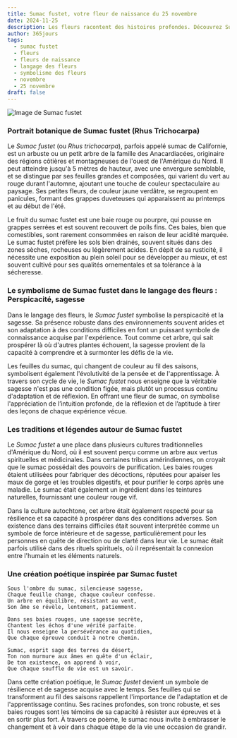 ```yaml
---
title: Sumac fustet, votre fleur de naissance du 25 novembre
date: 2024-11-25
description: Les fleurs racontent des histoires profondes. Découvrez Sumac fustet, votre fleur de naissance du 25 novembre, ses symboles et récits fascinants. Plongez dans sa signification et son langage unique dans l'art floral.
author: 365jours
tags:
  - sumac fustet
  - fleurs
  - fleurs de naissance
  - langage des fleurs
  - symbolisme des fleurs
  - novembre
  - 25 novembre
draft: false
---
```



![Image de Sumac fustet](https://cdn.pixabay.com/photo/2021/10/17/17/03/sumac-leaves-6718977_640.jpg#center)


### Portrait botanique de Sumac fustet (Rhus Trichocarpa)

Le _Sumac fustet_ (ou _Rhus trichocarpa_), parfois appelé sumac de Californie, est un arbuste ou un petit arbre de la famille des Anacardiacées, originaire des régions côtières et montagneuses de l'ouest de l'Amérique du Nord. Il peut atteindre jusqu'à 5 mètres de hauteur, avec une envergure semblable, et se distingue par ses feuilles grandes et composées, qui varient du vert au rouge durant l'automne, ajoutant une touche de couleur spectaculaire au paysage. Ses petites fleurs, de couleur jaune verdâtre, se regroupent en panicules, formant des grappes duveteuses qui apparaissent au printemps et au début de l'été.

Le fruit du sumac fustet est une baie rouge ou pourpre, qui pousse en grappes serrées et est souvent recouvert de poils fins. Ces baies, bien que comestibles, sont rarement consommées en raison de leur acidité marquée. Le sumac fustet préfère les sols bien drainés, souvent situés dans des zones sèches, rocheuses ou légèrement acides. En dépit de sa rusticité, il nécessite une exposition au plein soleil pour se développer au mieux, et est souvent cultivé pour ses qualités ornementales et sa tolérance à la sécheresse.

### Le symbolisme de Sumac fustet dans le langage des fleurs : Perspicacité, sagesse

Dans le langage des fleurs, le _Sumac fustet_ symbolise la perspicacité et la sagesse. Sa présence robuste dans des environnements souvent arides et son adaptation à des conditions difficiles en font un puissant symbole de connaissance acquise par l'expérience. Tout comme cet arbre, qui sait prospérer là où d'autres plantes échouent, la sagesse provient de la capacité à comprendre et à surmonter les défis de la vie.

Les feuilles du sumac, qui changent de couleur au fil des saisons, symbolisent également l'évolutivité de la pensée et de l'apprentissage. À travers son cycle de vie, le _Sumac fustet_ nous enseigne que la véritable sagesse n'est pas une condition figée, mais plutôt un processus continu d'adaptation et de réflexion. En offrant une fleur de sumac, on symbolise l'appréciation de l’intuition profonde, de la réflexion et de l’aptitude à tirer des leçons de chaque expérience vécue.

### Les traditions et légendes autour de Sumac fustet

Le _Sumac fustet_ a une place dans plusieurs cultures traditionnelles d'Amérique du Nord, où il est souvent perçu comme un arbre aux vertus spirituelles et médicinales. Dans certaines tribus amérindiennes, on croyait que le sumac possédait des pouvoirs de purification. Les baies rouges étaient utilisées pour fabriquer des décoctions, réputées pour apaiser les maux de gorge et les troubles digestifs, et pour purifier le corps après une maladie. Le sumac était également un ingrédient dans les teintures naturelles, fournissant une couleur rouge vif.

Dans la culture autochtone, cet arbre était également respecté pour sa résilience et sa capacité à prospérer dans des conditions adverses. Son existence dans des terrains difficiles était souvent interprétée comme un symbole de force intérieure et de sagesse, particulièrement pour les personnes en quête de direction ou de clarté dans leur vie. Le sumac était parfois utilisé dans des rituels spirituels, où il représentait la connexion entre l'humain et les éléments naturels.

### Une création poétique inspirée par Sumac fustet

```
Sous l'ombre du sumac, silencieuse sagesse,
Chaque feuille change, chaque couleur confesse.
Un arbre en équilibre, résistant au vent,
Son âme se révèle, lentement, patiemment.

Dans ses baies rouges, une sagesse secrète,
Chantent les échos d'une vérité parfaite.
Il nous enseigne la persévérance au quotidien,
Que chaque épreuve conduit à notre chemin.

Sumac, esprit sage des terres du désert,
Ton nom murmure aux âmes en quête d'un éclair,
De ton existence, on apprend à voir,
Que chaque souffle de vie est un savoir.
```

Dans cette création poétique, le _Sumac fustet_ devient un symbole de résilience et de sagesse acquise avec le temps. Ses feuilles qui se transforment au fil des saisons rappellent l'importance de l'adaptation et de l'apprentissage continu. Ses racines profondes, son tronc robuste, et ses baies rouges sont les témoins de sa capacité à résister aux épreuves et à en sortir plus fort. À travers ce poème, le sumac nous invite à embrasser le changement et à voir dans chaque étape de la vie une occasion de grandir.



